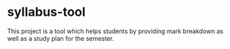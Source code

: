 # syllabus-tool
This project is a tool which helps students by providing mark breakdown as well as a study plan for the semester.
